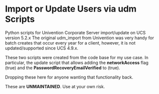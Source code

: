 # Import or Update Users via udm Scripts
Python scripts for Univention Corporate Server import/update on UCS version 5.2.x
The original udm_import from Univention was very handy for batch creates that occur every year for a client, however, it is not updated/supported since UCS 4.9.x.

These two scripts were created from the code base for my use case. In particular, the update script that allows adding the **networkAccess** flag (true) and the **PasswordRecoveryEmailVerified** to (true).

Dropping these here for anyone wanting that functionality back. 

These are **UNMAINTAINED**. Use at your own risk.
